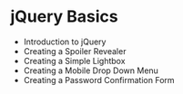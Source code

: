 # jQuery Basics
- Introduction to jQuery
- Creating a Spoiler Revealer
- Creating a Simple Lightbox
- Creating a Mobile Drop Down Menu
- Creating a Password Confirmation Form
